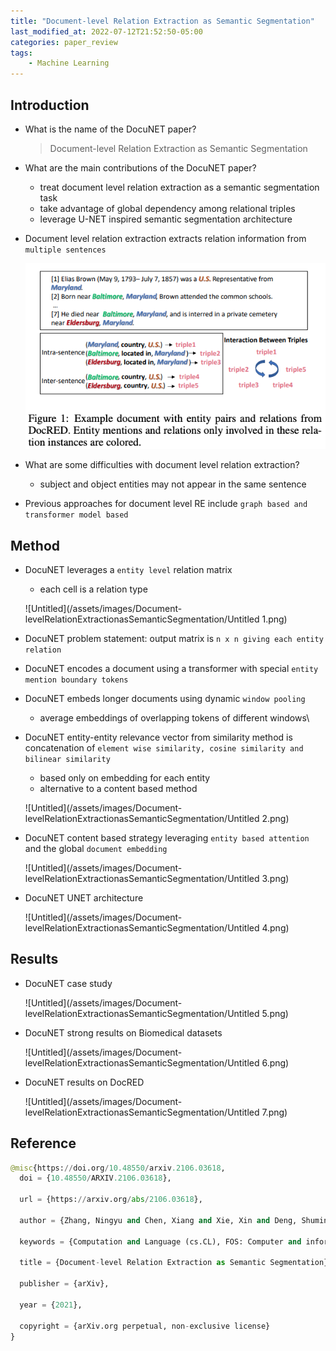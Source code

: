 ```yaml
---
title: "Document-level Relation Extraction as Semantic Segmentation"
last_modified_at: 2022-07-12T21:52:50-05:00
categories: paper_review
tags:
    - Machine Learning
---
```


## Introduction

- What is the name of the DocuNET paper?
    
    > Document-level Relation Extraction as Semantic Segmentation
    > 
    
- What are the main contributions of the DocuNET paper?
    - treat document level relation extraction as a semantic segmentation task
    - take advantage of global dependency among relational triples
    - leverage U-NET inspired semantic segmentation architecture
    
- Document level relation extraction extracts relation information from `multiple sentences`
    
    ![Untitled](/assets/images/Document-levelRelationExtractionasSemanticSegmentation/Untitled.png)
    
- What are some difficulties with document level relation extraction?
    - subject and object entities may not appear in the same sentence
- Previous approaches for document level RE include `graph based and transformer model based`

## Method

- DocuNET leverages a `entity level` relation matrix
    - each cell is a relation type
    
    ![Untitled](/assets/images/Document-levelRelationExtractionasSemanticSegmentation/Untitled 1.png)
    
- DocuNET problem statement: output matrix is `n x n giving each entity relation`
    
    
- DocuNET encodes a document using a transformer with special `entity mention boundary tokens`
    
    
- DocuNET embeds longer documents using dynamic `window pooling`
    - average embeddings of overlapping tokens of different windows\
    
- DocuNET entity-entity relevance vector from similarity method is concatenation of `element wise similarity, cosine similarity and bilinear similarity`
    - based only on embedding for each entity
    - alternative to a content based method
    
    ![Untitled](/assets/images/Document-levelRelationExtractionasSemanticSegmentation/Untitled 2.png)
    
- DocuNET content based strategy leveraging `entity based attention` and the global `document embedding`
    
    ![Untitled](/assets/images/Document-levelRelationExtractionasSemanticSegmentation/Untitled 3.png)
    
- DocuNET UNET architecture
    
    ![Untitled](/assets/images/Document-levelRelationExtractionasSemanticSegmentation/Untitled 4.png)
    

## Results

- DocuNET case study
    
    ![Untitled](/assets/images/Document-levelRelationExtractionasSemanticSegmentation/Untitled 5.png)
    
- DocuNET strong results on Biomedical datasets
    
    ![Untitled](/assets/images/Document-levelRelationExtractionasSemanticSegmentation/Untitled 6.png)
    
- DocuNET results on DocRED
    
    ![Untitled](/assets/images/Document-levelRelationExtractionasSemanticSegmentation/Untitled 7.png)
    

## Reference

```python
@misc{https://doi.org/10.48550/arxiv.2106.03618,
  doi = {10.48550/ARXIV.2106.03618},
  
  url = {https://arxiv.org/abs/2106.03618},
  
  author = {Zhang, Ningyu and Chen, Xiang and Xie, Xin and Deng, Shumin and Tan, Chuanqi and Chen, Mosha and Huang, Fei and Si, Luo and Chen, Huajun},
  
  keywords = {Computation and Language (cs.CL), FOS: Computer and information sciences, FOS: Computer and information sciences},
  
  title = {Document-level Relation Extraction as Semantic Segmentation},
  
  publisher = {arXiv},
  
  year = {2021},
  
  copyright = {arXiv.org perpetual, non-exclusive license}
}
```
